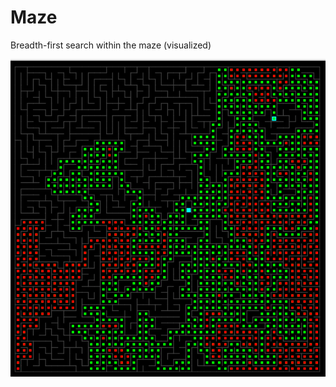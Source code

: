 # Maze
Breadth-first search within the maze (visualized)

![Breadth-first search](./screenshoot.png)
